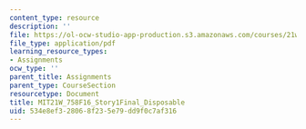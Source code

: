 ```yaml
---
content_type: resource
description: ''
file: https://ol-ocw-studio-app-production.s3.amazonaws.com/courses/21w-758-genre-fiction-workshop-fantasy-fall-2016/534e8ef328068f235e79dd9f0c7af316_MIT21W_758F16_Story1Final_Disposable.pdf
file_type: application/pdf
learning_resource_types:
- Assignments
ocw_type: ''
parent_title: Assignments
parent_type: CourseSection
resourcetype: Document
title: MIT21W_758F16_Story1Final_Disposable
uid: 534e8ef3-2806-8f23-5e79-dd9f0c7af316
---
```

